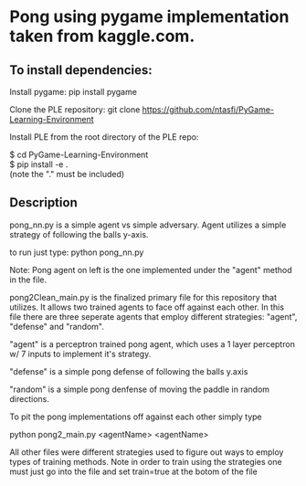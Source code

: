 # Pong using pygame implementation taken from kaggle.com. 

## To install dependencies:
Install pygame: pip install pygame

Clone the PLE repository: git clone https://github.com/ntasfi/PyGame-Learning-Environment

Install PLE from the root directory of the PLE repo:

$ cd PyGame-Learning-Environment\
$ pip install -e .\
(note the "." must be included)

## Description
pong_nn.py is a simple agent vs simple adversary. Agent utilizes a simple strategy of following the balls y-axis.

to run just type: python pong_nn.py

Note: Pong agent on left is the one implemented under the "agent" method in the file.

pong2Clean_main.py is the finalized primary file for this repository that utilizes. It allows two trained agents to face off against each other.
In this file there are three seperate agents that employ different strategies: "agent", "defense" and "random".

"agent" is a perceptron trained pong agent, which uses a 1 layer perceptron w/ 7 inputs to implement it's strategy.

"defense" is a simple pong defense of following the balls y.axis

"random" is a simple pong denfense of moving the paddle in random directions.

To pit the pong implementations off against each other simply type

python pong2_main.py \<agentName> \<agentName>


All other files were different strategies used to figure out ways to employ types of training methods. Note in order to train using the strategies one must just go into the file and set train=true at the botom of the file